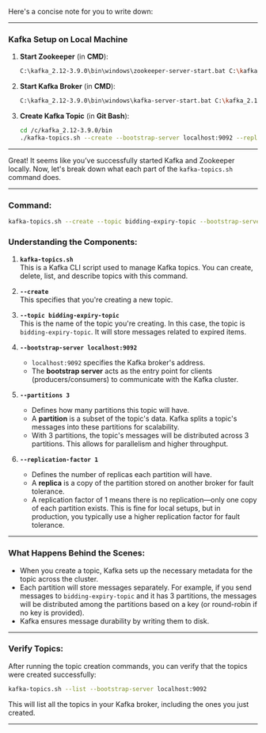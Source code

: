 Here's a concise note for you to write down:

---

### **Kafka Setup on Local Machine**

1. **Start Zookeeper** (in **CMD**):
   ```bash
   C:\kafka_2.12-3.9.0\bin\windows\zookeeper-server-start.bat C:\kafka_2.12-3.9.0\config\zookeeper.properties
   ```

2. **Start Kafka Broker** (in **CMD**):
   ```bash
   C:\kafka_2.12-3.9.0\bin\windows\kafka-server-start.bat C:\kafka_2.12-3.9.0\config\server.properties
   ```

3. **Create Kafka Topic** (in **Git Bash**):
   ```bash
   cd /c/kafka_2.12-3.9.0/bin
   ./kafka-topics.sh --create --bootstrap-server localhost:9092 --replication-factor 1 --partitions 3 --topic bidding-expiry-topic
   ```

---

Great! It seems like you’ve successfully started Kafka and Zookeeper locally. Now, let's break down what each part of the `kafka-topics.sh` command does.

---

### **Command:**
```bash
kafka-topics.sh --create --topic bidding-expiry-topic --bootstrap-server localhost:9092 --partitions 3 --replication-factor 1
```

### **Understanding the Components:**

1. **`kafka-topics.sh`**  
   This is a Kafka CLI script used to manage Kafka topics. You can create, delete, list, and describe topics with this command.

2. **`--create`**  
   This specifies that you're creating a new topic.

3. **`--topic bidding-expiry-topic`**  
   This is the name of the topic you're creating. In this case, the topic is `bidding-expiry-topic`. It will store messages related to expired items.

4. **`--bootstrap-server localhost:9092`**  
   - `localhost:9092` specifies the Kafka broker's address.
   - The **bootstrap server** acts as the entry point for clients (producers/consumers) to communicate with the Kafka cluster.

5. **`--partitions 3`**  
   - Defines how many partitions this topic will have.
   - A **partition** is a subset of the topic's data. Kafka splits a topic's messages into these partitions for scalability.
   - With 3 partitions, the topic's messages will be distributed across 3 partitions. This allows for parallelism and higher throughput.

6. **`--replication-factor 1`**  
   - Defines the number of replicas each partition will have.
   - A **replica** is a copy of the partition stored on another broker for fault tolerance.
   - A replication factor of 1 means there is no replication—only one copy of each partition exists. This is fine for local setups, but in production, you typically use a higher replication factor for fault tolerance.



---

### **What Happens Behind the Scenes:**

- When you create a topic, Kafka sets up the necessary metadata for the topic across the cluster.
- Each partition will store messages separately. For example, if you send messages to `bidding-expiry-topic` and it has 3 partitions, the messages will be distributed among the partitions based on a key (or round-robin if no key is provided).
- Kafka ensures message durability by writing them to disk.

---

### **Verify Topics:**

After running the topic creation commands, you can verify that the topics were created successfully:

```bash
kafka-topics.sh --list --bootstrap-server localhost:9092
```

This will list all the topics in your Kafka broker, including the ones you just created.

---

